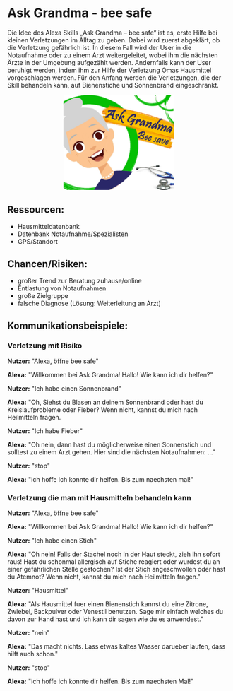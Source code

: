 # Ask Grandma - bee safe
Die Idee des Alexa Skills „Ask Grandma – bee safe“ ist es, erste Hilfe bei kleinen Verletzungen im Alltag zu geben. Dabei wird zuerst abgeklärt, ob die Verletzung gefährlich ist. In diesem Fall wird der User in die Notaufnahme oder zu einem Arzt weitergeleitet, wobei ihm die nächsten Ärzte in der Umgebung aufgezählt werden. Andernfalls kann der User beruhigt werden, indem ihm zur Hilfe der Verletzung Omas Hausmittel vorgeschlagen werden. Für den Anfang werden die Verletzungen, die der Skill behandeln kann, auf Bienenstiche und Sonnenbrand eingeschränkt.

<div style="text-align:center"><img src ="Images/BeeSafe_Logo.jpg" width="250"/></div>

## Ressourcen:

- Hausmitteldatenbank
- Datenbank Notaufnahme/Spezialisten
- GPS/Standort

## Chancen/Risiken:

- großer Trend zur Beratung zuhause/online
- Entlastung von Notaufnahmen
- große Zielgruppe
- falsche Diagnose (Lösung: Weiterleitung an Arzt)

## Kommunikationsbeispiele:

### Verletzung mit Risiko

<b>Nutzer:</b> "Alexa, öffne bee safe"

<b>Alexa:</b> "Willkommen bei Ask Grandma! Hallo! Wie kann ich dir helfen?"

<b>Nutzer:</b> "Ich habe einen Sonnenbrand"

<b>Alexa:</b> "Oh, Siehst du Blasen an deinem Sonnenbrand oder hast du Kreislaufprobleme oder Fieber? Wenn nicht, kannst du mich nach Heilmitteln fragen.

<b>Nutzer:</b> "Ich habe Fieber"

<b>Alexa:</b> "Oh nein, dann hast du möglicherweise einen Sonnenstich und solltest zu einem Arzt gehen. Hier sind die nächsten Notaufnahmen: ..."

<b>Nutzer:</b> "stop"

<b>Alexa:</b> "Ich hoffe ich konnte dir helfen. Bis zum naechsten mal!"

### Verletzung die man mit Hausmitteln behandeln kann

<b>Nutzer:</b> "Alexa, öffne bee safe"

<b>Alexa:</b> "Willkommen bei Ask Grandma! Hallo! Wie kann ich dir helfen?"

<b>Nutzer:</b> "Ich habe einen Stich"

<b>Alexa:</b> "Oh nein! Falls der Stachel noch in der Haut steckt, zieh ihn sofort raus! Hast du schonmal allergisch auf Stiche reagiert oder wurdest du an einer gefährlichen Stelle gestochen? Ist der Stich angeschwollen oder hast du Atemnot? Wenn nicht, kannst du mich nach Heilmitteln fragen."

<b>Nutzer:</b> "Hausmittel"

<b>Alexa:</b> "Als Hausmittel fuer einen Bienenstich kannst du eine Zitrone, Zwiebel, Backpulver oder Venestil benutzen. Sage mir einfach welches du davon zur Hand hast und ich kann dir sagen wie du es anwendest."

<b>Nutzer:</b> "nein"

<b>Alexa:</b> "Das macht nichts. Lass etwas kaltes Wasser darueber laufen, dass hilft auch schon."

<b>Nutzer:</b> "stop"

<b>Alexa:</b> "Ich hoffe ich konnte dir helfen. Bis zum naechsten Mal!"

